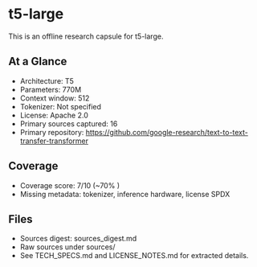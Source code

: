 # t5-large

This is an offline research capsule for t5-large.

## At a Glance
- Architecture: T5
- Parameters: 770M
- Context window: 512
- Tokenizer: Not specified
- License: Apache 2.0
- Primary sources captured: 16
- Primary repository: https://github.com/google-research/text-to-text-transfer-transformer

## Coverage

- Coverage score: 7/10 (~70% )
- Missing metadata: tokenizer, inference hardware, license SPDX

## Files
- Sources digest: sources_digest.md
- Raw sources under sources/
- See TECH_SPECS.md and LICENSE_NOTES.md for extracted details.